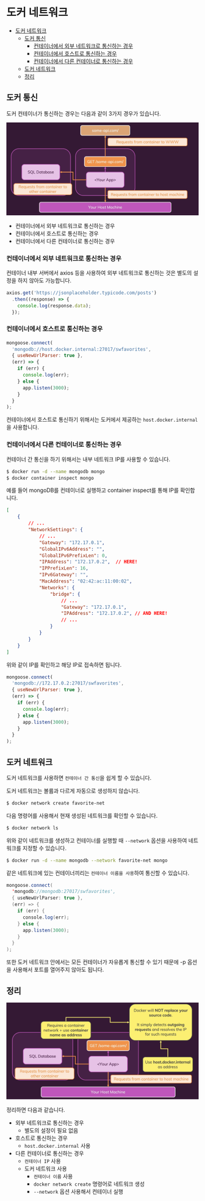 # 도커 네트워크

- [도커 네트워크](#도커-네트워크)
  - [도커 통신](#도커-통신)
    - [컨테이너에서 외부 네트워크로 통신하는 경우](#컨테이너에서-외부-네트워크로-통신하는-경우)
    - [컨테이너에서 호스트로 통신하는 경우](#컨테이너에서-호스트로-통신하는-경우)
    - [컨테이너에서 다른 컨테이너로 통신하는 경우](#컨테이너에서-다른-컨테이너로-통신하는-경우)
  - [도커 네트워크](#도커-네트워크-1)
  - [정리](#정리)

## 도커 통신

도커 컨테이너가 통신하는 경우는 다음과 같이 3가지 경우가 있습니다.

![docker_network_case.png](images%2Fdocker_network_case.png)

* 컨테이너에서 외부 네트워크로 통신하는 경우
* 컨테이너에서 호스트로 통신하는 경우
* 컨테이너에서 다른 컨테이너로 통신하는 경우

### 컨테이너에서 외부 네트워크로 통신하는 경우

컨테이너 내부 서버에서 axios 등을 사용하여 외부 네트워크로 통신하는 것은 별도의 설정을 하지 않아도 가능합니다.

```javascript
axios.get('https://jsonplaceholder.typicode.com/posts')
  .then((response) => {
    console.log(response.data);
  });
```

### 컨테이너에서 호스트로 통신하는 경우

```javascript
mongoose.connect(
  'mongodb://host.docker.internal:27017/swfavorites',
  { useNewUrlParser: true },
  (err) => {
    if (err) {
      console.log(err);
    } else {
      app.listen(3000);
    }
  }
);
```

컨테이너에서 호스트로 통신하기 위해서는 도커에서 제공하는 `host.docker.internal`을 사용합니다.

### 컨테이너에서 다른 컨테이너로 통신하는 경우

컨테이너 간 통신을 하기 위해서는 내부 네트워크 IP를 사용할 수 있습니다.

```bash
$ docker run -d --name mongodb mongo
$ docker container inspect mongo
```

예를 들어 mongoDB를 컨테이너로 실행하고 container inspect를 통해 IP를 확인합니다.

```json
[
    {
        // ...
        "NetworkSettings": {
            // ...
            "Gateway": "172.17.0.1",
            "GlobalIPv6Address": "",
            "GlobalIPv6PrefixLen": 0,
            "IPAddress": "172.17.0.2",  // HERE!
            "IPPrefixLen": 16,
            "IPv6Gateway": "",
            "MacAddress": "02:42:ac:11:00:02",
            "Networks": {
                "bridge": {
                    // ...
                    "Gateway": "172.17.0.1",
                    "IPAddress": "172.17.0.2", // AND HERE!
                    // ...
                }
            }
        }
    }
]

```

위와 같이 IP를 확인하고 해당 IP로 접속하면 됩니다.

```javascript
mongoose.connect(
  'mongodb://172.17.0.2:27017/swfavorites',
  { useNewUrlParser: true },
  (err) => {
    if (err) {
      console.log(err);
    } else {
      app.listen(3000);
    }
  }
);
```

## 도커 네트워크

도커 네트워크를 사용하면 `컨테이너 간 통신`을 쉽게 할 수 있습니다.

도커 네트워크는 볼륨과 다르게 자동으로 생성하지 않습니다.

```bash
$ docker network create favorite-net
```

다음 명령어를 사용해서 현재 생성된 네트워크를 확인할 수 있습니다.

```bash
$ docker network ls
```

위와 같이 네트워크를 생성하고 컨테이너를 실행할 때 `--network` 옵션을 사용하여 네트워크를 지정할 수 있습니다.

```bash
$ docker run -d --name mongodb --network favorite-net mongo
```

같은 네트워크에 있는 컨테이너끼리는 `컨테이너 이름을 사용`하여 통신할 수 있습니다.

```java
mongoose.connect(
  'mongodb://mongodb:27017/swfavorites',
  { useNewUrlParser: true },
  (err) => {
    if (err) {
      console.log(err);
    } else {
      app.listen(3000);
    }
  }
);
```

또한 도커 네트워크 안에서는 모든 컨테이너가 자유롭게 통신할 수 있기 때문에 -p 옵션을 사용해서 포트를 열어주지 않아도 됩니다. 

## 정리

![docker_network_summary.png](images%2Fdocker_network_summary.png)

정리하면 다음과 같습니다.
* 외부 네트워크로 통신하는 경우
  * 별도의 설정이 필요 없음
* 호스트로 통신하는 경우
  * `host.docker.internal` 사용
* 다른 컨테이너로 통신하는 경우
  * `컨테이너 IP` 사용
  * 도커 네트워크 사용
    * `컨테이너 이름` 사용
    * `docker network create` 명령어로 네트워크 생성
    * `--network` 옵션 사용해서 컨테이너 실행